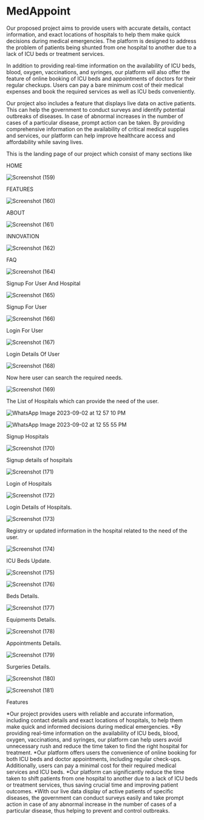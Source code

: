 # MedAppoint
Our proposed project aims to provide users with accurate details, contact information, and exact locations of hospitals to help them make quick decisions during medical emergencies. The platform is designed to address the problem of patients being shunted from one hospital to another due to a lack of ICU beds or treatment services.

In addition to providing real-time information on the availability of ICU beds, blood, oxygen, vaccinations, and syringes, our platform will also offer the feature of online booking of ICU beds and appointments of doctors for their regular checkups. Users can pay a bare minimum cost of their medical expenses and book the required services as well as ICU beds conveniently.

Our project also includes a feature that displays live data on active patients. This can help the government to conduct surveys and identify potential outbreaks of diseases. In case of abnormal increases in the number of cases of a particular disease, prompt action can be taken. By providing comprehensive information on the availability of critical medical supplies and services, our platform can help improve healthcare access and affordability while saving lives.

This is the landing page of our project which consist of many sections like

HOME

![Screenshot (159)](https://github.com/mrenigmatic19/MedAppoint/assets/119398306/a00da68a-d0dd-48ed-85e2-62c83c4a2ad8)

FEATURES

![Screenshot (160)](https://github.com/mrenigmatic19/MedAppoint/assets/119398306/23bac911-5f50-47aa-9138-2fa48bc04099)

ABOUT

![Screenshot (161)](https://github.com/mrenigmatic19/MedAppoint/assets/119398306/0a2614da-bcdb-401d-b8ec-78b3a7de641b)

INNOVATION

![Screenshot (162)](https://github.com/mrenigmatic19/MedAppoint/assets/119398306/791c05f7-1c3f-477e-8d5f-523488d8467a)

FAQ

![Screenshot (164)](https://github.com/mrenigmatic19/MedAppoint/assets/119398306/f7cc8fcf-428c-40b8-b832-f0e985b5351b)

Signup For User And Hospital

![Screenshot (165)](https://github.com/mrenigmatic19/MedAppoint/assets/119398306/2c1dd007-4152-498c-9704-fb6023ba2348)

Signup For User

![Screenshot (166)](https://github.com/mrenigmatic19/MedAppoint/assets/119398306/682cba4d-16b4-4c39-808c-ad258004f9b4)

Login For User

![Screenshot (167)](https://github.com/mrenigmatic19/MedAppoint/assets/119398306/fcf05674-5e33-4257-ad9f-c36c189e2d50)

Login Details Of User

![Screenshot (168)](https://github.com/mrenigmatic19/MedAppoint/assets/119398306/b037dbdb-a2cc-4976-8a93-625e10b7ab64)

Now here user can search the required needs.

![Screenshot (169)](https://github.com/mrenigmatic19/MedAppoint/assets/119398306/b47f6b44-ee04-4794-8bbf-3aceec6a0196)

The List of Hospitals which can provide the need of the user.

![WhatsApp Image 2023-09-02 at 12 57 10 PM](https://github.com/mrenigmatic19/MedAppoint/assets/119398306/76469c53-789b-4244-a06e-8a6bd5510701)

![WhatsApp Image 2023-09-02 at 12 55 55 PM](https://github.com/mrenigmatic19/MedAppoint/assets/119398306/ca3bbdda-e34b-400f-8c46-5797bef8bca9)

Signup Hospitals

![Screenshot (170)](https://github.com/mrenigmatic19/MedAppoint/assets/119398306/08201f22-ad05-4558-85b3-1930e506ce21)

Signup details of hospitals

![Screenshot (171)](https://github.com/mrenigmatic19/MedAppoint/assets/119398306/f5ba2fcb-4d96-4e8d-8b32-0b57fd2c497e)

Login of Hospitals

![Screenshot (172)](https://github.com/mrenigmatic19/MedAppoint/assets/119398306/756fe3a9-489f-41c7-a076-cda66ba0eda1)

Login Details of Hospitals.

![Screenshot (173)](https://github.com/mrenigmatic19/MedAppoint/assets/119398306/b0e78874-a7d6-4bcb-a145-4590d98dee16)

Registry or updated information in the hospital related to the need of the user.

![Screenshot (174)](https://github.com/mrenigmatic19/MedAppoint/assets/119398306/772e76c8-7c7c-422c-b6da-a98a67c2379c)

ICU Beds Update.

![Screenshot (175)](https://github.com/mrenigmatic19/MedAppoint/assets/119398306/a1e489b5-45e6-4668-b56b-686a764f8db7)

![Screenshot (176)](https://github.com/mrenigmatic19/MedAppoint/assets/119398306/e85fb8c8-5cdc-4ac1-90d7-91d41e935091)

Beds Details.

![Screenshot (177)](https://github.com/mrenigmatic19/MedAppoint/assets/119398306/8afadc38-c66b-497a-8623-cf6d1d0b6d23)

Equipments Details.

![Screenshot (178)](https://github.com/mrenigmatic19/MedAppoint/assets/119398306/cfc4d4dc-2bbc-4d67-bf32-3ccd7aa3d239)

Appointments Details.

![Screenshot (179)](https://github.com/mrenigmatic19/MedAppoint/assets/119398306/eb1a2998-0787-41bb-a360-28269f0ca00a)

Surgeries Details.

![Screenshot (180)](https://github.com/mrenigmatic19/MedAppoint/assets/119398306/cce2dd2e-fde8-46de-ad71-dc35da26eba4)

![Screenshot (181)](https://github.com/mrenigmatic19/MedAppoint/assets/119398306/b4150249-038d-432c-b99c-02e6e9ca891a)

Features

*Our project provides users with reliable and accurate information, including contact details and exact locations of hospitals, to help them make quick and informed decisions during medical emergencies.
*By providing real-time information on the availability of ICU beds, blood, oxygen, vaccinations, and syringes, our platform can help users avoid unnecessary rush and reduce the time taken to find the right hospital for treatment.
*Our platform offers users the convenience of online booking for both ICU beds and doctor appointments, including regular check-ups. Additionally, users can pay a minimal cost for their required medical services and ICU beds. 
*Our platform can significantly reduce the time taken to shift patients from one hospital to another due to a lack of ICU beds or treatment services, thus saving crucial time and improving patient outcomes.
*With our live data display of active patients of specific diseases, the government can conduct surveys easily and take prompt action in case of any abnormal increase in the number of cases of a particular disease, thus helping to prevent and control outbreaks.

